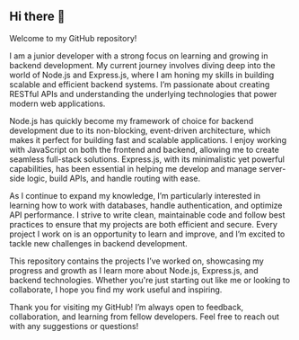 ## Hi there 👋

Welcome to my GitHub repository!

I am a junior developer with a strong focus on learning and growing in backend development. My current journey involves diving deep into the world of Node.js and Express.js, where I am honing my skills in building scalable and efficient backend systems. I’m passionate about creating RESTful APIs and understanding the underlying technologies that power modern web applications.

Node.js has quickly become my framework of choice for backend development due to its non-blocking, event-driven architecture, which makes it perfect for building fast and scalable applications. I enjoy working with JavaScript on both the frontend and backend, allowing me to create seamless full-stack solutions. Express.js, with its minimalistic yet powerful capabilities, has been essential in helping me develop and manage server-side logic, build APIs, and handle routing with ease.

As I continue to expand my knowledge, I’m particularly interested in learning how to work with databases, handle authentication, and optimize API performance. I strive to write clean, maintainable code and follow best practices to ensure that my projects are both efficient and secure. Every project I work on is an opportunity to learn and improve, and I’m excited to tackle new challenges in backend development.

This repository contains the projects I’ve worked on, showcasing my progress and growth as I learn more about Node.js, Express.js, and backend technologies. Whether you're just starting out like me or looking to collaborate, I hope you find my work useful and inspiring.

Thank you for visiting my GitHub! I’m always open to feedback, collaboration, and learning from fellow developers. Feel free to reach out with any suggestions or questions!
